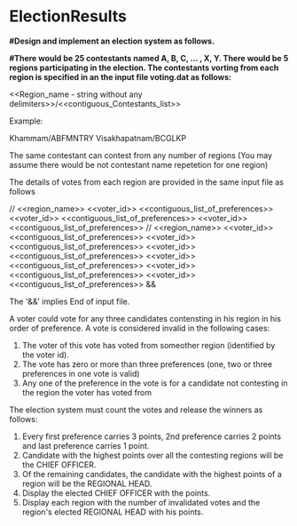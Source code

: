 # ElectionResults
**#Design and implement an election system as follows.**

**#There would be 25 contestants named A, B, C, ... , X, Y. There would be 5 regions participating in the election. The contestants vorting from each region is specified in an the input file voting.dat as follows:**

<<Region_name - string without any delimiters>>/<<contiguous_Contestants_list>>

Example:

Khammam/ABFMNTRY
Visakhapatnam/BCGLKP

The same contestant can contest from any number of regions (You may assume there would be not contestant name repetetion for one region)

The details of votes from each region are provided in the same input file as follows

//
<<region_name>>
<<voter_id>> <<contiguous_list_of_preferences>>
<<voter_id>> <<contiguous_list_of_preferences>>
<<voter_id>> <<contiguous_list_of_preferences>>
//
<<region_name>>
<<voter_id>> <<contiguous_list_of_preferences>>
<<voter_id>> <<contiguous_list_of_preferences>>
<<voter_id>> <<contiguous_list_of_preferences>>
<<voter_id>> <<contiguous_list_of_preferences>>
<<voter_id>> <<contiguous_list_of_preferences>>
<<voter_id>> <<contiguous_list_of_preferences>>
&&	

The '&&' implies End of input file.

A voter could vote for any three candidates contensting in his region in his order of preference. A vote is considered invalid in the following cases:

1. The voter of this vote has voted from someother region (identified by the voter id). 
2. The vote has zero or more than three preferences (one, two or three preferences in one vote is valid)
3. Any one of the preference in the vote is for a candidate not contesting in the region the voter has voted from

The election system must count the votes and release the winners as follows:

1. Every first preference carries 3 points, 2nd preference carries 2 points and last preference carries 1 point.
2. Candidate with the highest points over all the contesting regions will be the CHIEF OFFICER.
3. Of the remaining candidates, the candidate with the highest points of a region will be the REGIONAL HEAD.
4. Display the elected CHIEF OFFICER with the points.
5. Display each region with the number of invalidated votes and the region's elected REGIONAL HEAD with his points.

